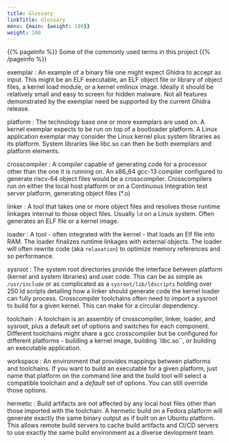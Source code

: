 ```yaml
---
title: Glossary
linkTitle: Glossary
menu: {main: {weight: 100}}
weight: 100
---
```


{{% pageinfo %}}
Some of the commonly used terms in this project
{{% /pageinfo %}}

exemplar
: An example of a binary file one might expect Ghidra to accept as input.  This might be an ELF executable, an ELF object file or library of object files, a kernel load module,
or a kernel vmlinux image.  Ideally it should be relatively small and easy to screen for hidden malware.  Not all features demonstrated by the exemplar need be supported
by the current Ghidra release.

platform
: The technology base one or more exemplars are used on.  A kernel exemplar expects to be run on top of a bootloader platform.  A Linux application exemplar may consider
the Linux kernel plus system libraries as its platform.  System libraries like libc.so can then be both exemplars and platform elements.

crosscompiler
: A compiler capable of generating code for a processor other than the one it is running on.  An x86_64 gcc-13 compiler configured to generate riscv-64 object files would be a crosscompiler.
Crosscompilers run on either the local host platform or on a Continuous Integration test server platform, generating object files (*.o)

linker
: A tool that takes one or more object files and resolves those runtime linkages internal to those object files.  Usually `ld` on a Linux system.  Often generates an ELF file
or a kernel image.

loader
: A tool - often integrated with the kernel - that loads an Elf file into RAM.  The loader finalizes runtime linkages with external objects.  The loader will often rewrite
code (aka `relaxation`) to optimize memory references and so performance.

sysroot
: The system root directories provide the interface between platform (kernel and system libraries) and user code.
This can be as simple as `/usr/include` or as complicated as a `sysroot/lib/ldscripts` holding
over 250 ld scripts detailing how a linker should generate code the kernel loader can fully process.
Crosscompiler toolchains often need to import a sysroot to build for a given kernel.  This can make for a circular dependency.

toolchain
: A toolchain is an assembly of crosscompiler, linker, loader, and sysroot, plus a default set of options and switches for each component.  Different toolchains might share a gcc
crosscompiler but be configured for different platforms - building a kernel image, building `libc.so``, or building an executable application.

workspace
: An environment that provides mappings between platforms and toolchains.  If you want to build an executable for a given platform, just name that platform on the command line
and the build tool will select a compatible toolchain and a *default* set of options.  You can still override those options.

hermetic
: Build artifacts are not affected by any local host files other than those imported with the toolchain.  A hermetic build on a Fedora platform will generate exactly the same
binary output as if built on an Ubuntu platform.  This allows remote build servers to cache build artifacts and CI/CD servers to use exactly the same build environment as a diverse
devlopment team.

